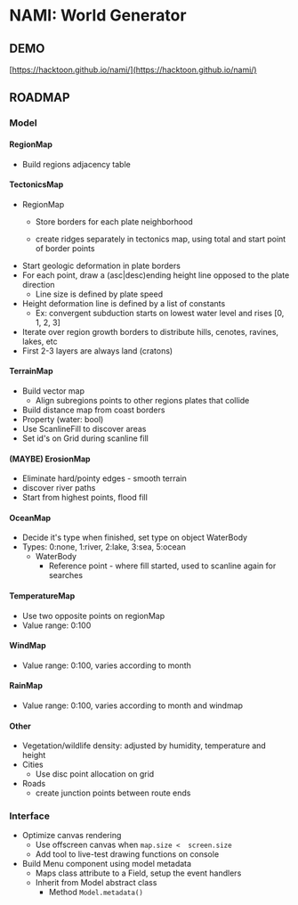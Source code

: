 # NAMI: World Generator


## DEMO

[https://hacktoon.github.io/nami/](https://hacktoon.github.io/nami/)


## ROADMAP

### Model

#### RegionMap
- Build regions adjacency table

#### TectonicsMap
- RegionMap
  - Store borders for each plate neighborhood

  - create ridges separately in tectonics map, using total and start point of border points
- Start geologic deformation in plate borders
- For each point, draw a (asc|desc)ending height line opposed to the plate direction
  - Line size is defined by plate speed
- Height deformation line is defined by a list of constants
  - Ex: convergent subduction starts on lowest water level and rises [0, 1, 2, 3]
- Iterate over region growth borders to distribute hills, cenotes, ravines, lakes, etc
- First 2-3 layers are always land (cratons)

#### TerrainMap
- Build vector map
  - Align subregions points to other regions plates that collide
- Build distance map from coast borders
- Property (water: bool)
- Use ScanlineFill to discover areas
- Set id's on Grid during scanline fill

#### (MAYBE) ErosionMap
- Eliminate hard/pointy edges - smooth terrain
- discover river paths
- Start from highest points, flood fill

#### OceanMap
- Decide it's type when finished, set type on object WaterBody
- Types: 0:none, 1:river, 2:lake, 3:sea, 5:ocean
  - WaterBody
    - Reference point - where fill started, used to scanline again for searches

#### TemperatureMap
- Use two opposite points on regionMap
- Value range: 0:100

#### WindMap
- Value range: 0:100, varies according to month

#### RainMap
- Value range: 0:100, varies according to month and windmap

#### Other
- Vegetation/wildlife density: adjusted by humidity, temperature and height
- Cities
  - Use disc point allocation on grid
- Roads
  - create junction points between route ends


### Interface
- Optimize canvas rendering
  - Use offscreen canvas when `map.size <  screen.size`
  - Add tool to live-test drawing functions on console
- Build Menu component using model metadata
  - Maps class attribute to a Field, setup the event handlers
  - Inherit from Model abstract class
    - Method `Model.metadata()`
